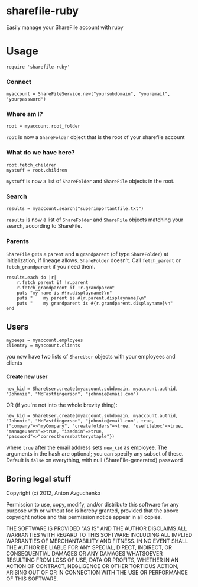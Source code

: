 # sharefile-ruby

Easily manage your ShareFile account with ruby 

# Usage

````
require 'sharefile-ruby'
````

### Connect

````
myaccount = ShareFileService.new("yoursubdomain", "youremail", "yourpassword")
````

### Where am I?
 
````
root = myaccount.root_folder
````
`root` is now a `ShareFolder` object that is the root of your sharefile account

### What do we have here?

```` 
root.fetch_children
mystuff = root.children
```` 
`mystuff` is now a list of `ShareFolder` and `ShareFile` objects in the root.

### Search
 
````
results = myaccount.search("superimportantfile.txt")
````
`results` is now a list of `ShareFolder` and `ShareFile` objects matching your search, according to ShareFile.

### Parents

`ShareFile` gets a `parent` and a `grandparent` (of type `ShareFolder`) at initialization, if lineage allows.
`ShareFolder` doesn't. Call `fetch_parent` or `fetch_grandparent` if you need them.

````
results.each do |r|
	r.fetch_parent if !r.parent
	r.fetch_grandparent if !r.grandparent
	puts "my name is #{r.displayname}\n"
	puts "    my parent is #{r.parent.displayname}\n"
	puts "    my grandparent is #{r.grandparent.displayname}\n"
end
````

## Users

````
mypeeps = myaccount.employees
clientry = myaccount.clients
````
you now have two lists of `ShareUser` objects with your employees and clients

#### Create new user
````
new_kid = ShareUser.create(myaccount.subdomain, myaccount.authid, "Johnnie", "McFastfingerson", "johnnie@email.com")
````
OR (if you're not into the whole brevity thing):
````
new_kid = ShareUser.create(myaccount.subdomain, myaccount.authid, "Johnnie", "McFastfingerson", "johnnie@email.com", true, {"company"=>"myCompany", "createfolders"=>true, "usefilebox"=>true, "manageusers"=>true, "isadmin"=>true, "password"=>"correcthorsebatterystaple"})
````
where `true` after the email address sets `new_kid` as employee. The arguments in the hash are optional; you can specify any subset of these. Default is `false` on everything, with null (ShareFile-generated) password

Boring legal stuff
------------------

Copyright (c) 2012, Anton Avguchenko

Permission to use, copy, modify, and/or distribute this software for any
purpose with or without fee is hereby granted, provided that the above
copyright notice and this permission notice appear in all copies.

THE SOFTWARE IS PROVIDED "AS IS" AND THE AUTHOR DISCLAIMS ALL WARRANTIES
WITH REGARD TO THIS SOFTWARE INCLUDING ALL IMPLIED WARRANTIES OF
MERCHANTABILITY AND FITNESS. IN NO EVENT SHALL THE AUTHOR BE LIABLE FOR
ANY SPECIAL, DIRECT, INDIRECT, OR CONSEQUENTIAL DAMAGES OR ANY DAMAGES
WHATSOEVER RESULTING FROM LOSS OF USE, DATA OR PROFITS, WHETHER IN AN
ACTION OF CONTRACT, NEGLIGENCE OR OTHER TORTIOUS ACTION, ARISING OUT OF
OR IN CONNECTION WITH THE USE OR PERFORMANCE OF THIS SOFTWARE.